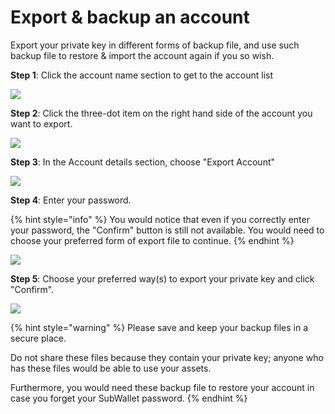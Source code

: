 # Export & backup an account

Export your private key in different forms of backup file, and use such backup file to restore & import the account again if you so wish.

**Step 1**: Click the account name section to get to the account list

![](<../../.gitbook/assets/image (15).png>)

**Step 2**: Click the three-dot item on the right hand side of the account you want to export.&#x20;

![](<../../.gitbook/assets/image (37).png>)

**Step 3**: In the Account details section, choose "Export Account"

![](<../../.gitbook/assets/image (10).png>)

**Step 4**: Enter your password.&#x20;

{% hint style="info" %}
You would notice that even if you correctly enter your password, the "Confirm" button is still not available. You would need to choose your preferred form of export file to continue.
{% endhint %}

![](<../../.gitbook/assets/image (17).png>)

**Step 5**: Choose your preferred way(s) to export your private key and click "Confirm".

![](<../../.gitbook/assets/image (49).png>)

{% hint style="warning" %}
Please save and keep your backup files in a secure place.&#x20;

Do not share these files because they contain your private key; anyone who has these files would be able to use your assets.

Furthermore, you would need these backup file to restore your account in case you forget your SubWallet password.&#x20;
{% endhint %}

